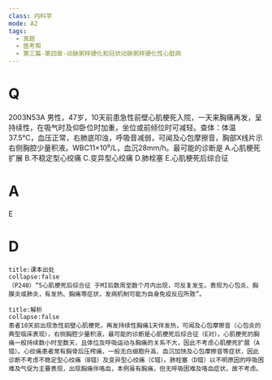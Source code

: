 ```yaml
---
class: 内科学
mode: A2
tags:
  - 真题
  - 医考帮
  - 第三篇-第四章-动脉粥样硬化和冠状动脉粥样硬化性心脏病
---
```


# Q
2003N53A 男性，47岁，10天前患急性前壁心肌梗死入院，一天来胸痛再发，呈持续性，在吸气时及仰卧位时加重，坐位或前倾位时可减轻。查体：体温37.5℃，血压正常，右肺底叩浊，呼吸音减弱，可闻及心包摩擦音，胸部X线片示右侧胸腔少量积液。WBC11×10⁹/L，血沉28mm/h。最可能的诊断是
A.心肌梗死扩展
B.不稳定型心绞痛
C.变异型心绞痛
D.肺栓塞
E.心肌梗死后综合征

# A
E
# D
```ad-note
title:课本出处
collapse:false
（P240）“5心肌梗死后综合征 于MI后数周至数个月内出现，可反复发生。表现为心包炎、胸膜炎或肺炎，有发热、胸痛等症状，发病机制可能为自身免疫反应所致”。
```

```ad-summary
title:解析
collapse:false
患者10天前出现急性前壁心肌梗死，再发持续性胸痛1天伴发热，可闻及心包摩擦音（心包炎的典型临床表现），右侧胸腔少量积液，最可能的诊断是心肌梗死后综合征（E对）。心肌梗死的胸痛一般持续数小时至数天，且体位及呼吸运动与胸痛的关系不大，因此不考虑心肌梗死扩展（A错）。心绞痛患者常有胸骨后压榨痛，一般无白细胞升高、血沉加快及心包摩擦音等症状，因此诊断不考虑不稳定型心绞痛（B错）及变异型心绞痛（C错）。肺栓塞（D错）以不明原因的呼吸困难及气促为主要表现，出现胸痛伴咯血，本例虽有胸痛，但无呼吸困难及咯血症状，故不考虑。
```

